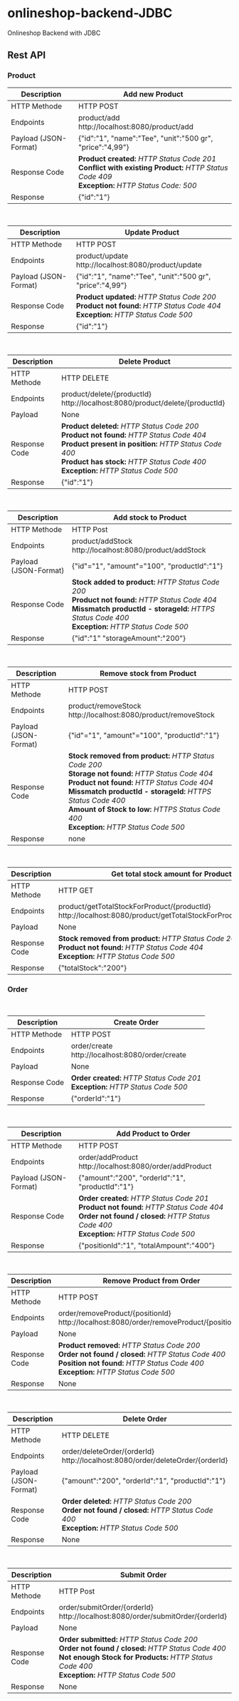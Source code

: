 # onlineshop-backend-JDBC
Onlineshop Backend with JDBC

## Rest API

### Product

| Description  | Add new Product                                                                                                           |
| ------------- |---------------------------------------------------------------------------------------------------------------------------------------------------------------------------------------------------------------------------|
| HTTP Methode  | HTTP POST                                                                                                                 |
| Endpoints | product/add <br> http://localhost:8080/product/add                                                                        |
| Payload (JSON-Format) | {"id":"1", "name":"Tee", "unit":"500 gr", "price":"4,99"}                                                                 |
| Response Code | **Product created:** _HTTP Status Code 201_ <br> **Conflict with existing Product:** _HTTP Status Code 409_ <br> **Exception:** _HTTP Status Code: 500_            |
| Response | {"id":"1"}                                                                                                    |

<br>

| Description  | Update Product                                                                                                    |
| ------------- |---------------------------------------------------------------------------------------------------------------------------------------------------------------------------------------------------------------------------|
| HTTP Methode  | HTTP POST                                                                                                          |
| Endpoints | product/update <br> http://localhost:8080/product/update                                                          |
| Payload (JSON-Format) | {"id":"1", "name":"Tee", "unit":"500 gr", "price":"4,99"}                                                         |
| Response Code | **Product updated:** _HTTP Status Code 200_ <br> **Product not found:** _HTTP Status Code 404_ <br> **Exception:** _HTTP Status Code 500_ |
| Response | {"id":"1"}                                                                                            |

<br>

| Description  | Delete Product                                                                                                                                                                                                            |
| ------------- |---------------------------------------------------------------------------------------------------------------------------------------------------------------------------------------------------------------------------|
| HTTP Methode  | HTTP DELETE                                                                                                                                                                                                               |
| Endpoints | product/delete/{productId} <br> http://localhost:8080/product/delete/{productId}                                                                                                                                          |
| Payload  | None                                                                                                                                                                                                                      |
| Response Code | **Product deleted:** _HTTP Status Code 200_ <br> **Product not found:** _HTTP Status Code 404_ <br> **Product present in position:** _HTTP Status Code 400_ <br> **Product has stock:** _HTTP Status Code 400_<br>**Exception:** _HTTP Status Code 500_|
| Response | {"id":"1"}                                                                                                                                                                                                    |

<br>

| Description   | Add stock to Product                                                                                                                                                                                                     |
|---------------|--------------------------------------------------------------------------------------------------------------------------------------------------------------------------------------------------------------------------|
| HTTP Methode  | HTTP Post                                                                                                                                                                                                                |
| Endpoints     | product/addStock <br> http://localhost:8080/product/addStock                                                                                                                                                             |
| Payload (JSON-Format)       | {"id"="1", "amount"="100", "productId":"1"}                                                                                                                                                                              |
| Response Code | **Stock added to product:** _HTTP Status Code 200_ <br> **Product not found:** _HTTP Status Code 404_ <br> **Missmatch productId - storageId:** _HTTPS Status Code 400_ <br>**Exception:** _HTTP Status Code 500_ |
| Response      | {"id":"1" "storageAmount":"200"}                                                                                                                                                                                                   |

<br>

| Description   | Remove stock from Product                                                                                                                                                                                                |
|---------------|--------------------------------------------------------------------------------------------------------------------------------------------------------------------------------------------------------------------------|
| HTTP Methode  | HTTP POST                                                                                                                                                                                                                |
| Endpoints     | product/removeStock <br> http://localhost:8080/product/removeStock                                                                                                                                                             |
| Payload (JSON-Format)       | {"id"="1", "amount"="100", "productId":"1"}                                                                                                                                                                              |
| Response Code | **Stock removed from product:** _HTTP Status Code 200_ <br> **Storage not found:** _HTTP Status Code 404_ <br> **Product not found:** _HTTP Status Code 404_ <br> **Missmatch productId - storageId:** _HTTPS Status Code 400_ <br> **Amount of Stock to low:** _HTTPS Status Code 400_ <br> **Exception:** _HTTP Status Code 500_ |
| Response      | none                                                                                                                                                                                                                     |

<br>

| Description   | Get total stock amount for Product                                                                                                                                                                                                |
|---------------|--------------------------------------------------------------------------------------------------------------------------------------------------------------------------------------------------------------------------|
| HTTP Methode  | HTTP GET                                                                                                                                                                                                                |
| Endpoints     | product/getTotalStockForProduct/{productId} <br> http://localhost:8080/product/getTotalStockForProduct/{productId}                                                                                                                                                |
| Payload       | None                                                                                                                                                                         |
| Response Code | **Stock removed from product:** _HTTP Status Code 200_ <br> **Product not found:** _HTTP Status Code 404_ <br> **Exception:** _HTTP Status Code 500_ |
| Response      | {"totalStock":"200"}                                                                                                                                                                                                                     |


### Order

<br>

| Description   | Create Order                                                                                                                                                                                             |
|---------------|--------------------------------------------------------------------------------------------------------------------------------------------------------------------------------------------------------------------------|
| HTTP Methode  | HTTP POST                                                                                                                                                                                                                |
| Endpoints     | order/create <br> http://localhost:8080/order/create                                                                                                                                                |
| Payload       | None                                                                                                                                                                         |
| Response Code | **Order created:** _HTTP Status Code 201_ <br> **Exception:** _HTTP Status Code 500_ |
| Response      | {"orderId":"1"}         

<br>

| Description   | Add Product to Order                                                                                                                                                                                             |
|---------------|--------------------------------------------------------------------------------------------------------------------------------------------------------------------------------------------------------------------------|
| HTTP Methode  | HTTP POST                                                                                                                                                                                                                |
| Endpoints     | order/addProduct <br> http://localhost:8080/order/addProduct                                                                                                                                                |
| Payload (JSON-Format)       | {"amount":"200", "orderId":"1", "productId":"1"}                                                                                                                                                                         |
| Response Code | **Order created:** _HTTP Status Code 201_ <br> **Product not found:** _HTTP Status Code 404_ <br> **Order not found / closed:** _HTTP Status Code 400_ <br> **Exception:** _HTTP Status Code 500_ |
| Response      | {"positionId":"1", "totalAmpount":"400"}     

<br>

| Description   | Remove Product from Order                                                                                                                                                                                             |
|---------------|--------------------------------------------------------------------------------------------------------------------------------------------------------------------------------------------------------------------------|
| HTTP Methode  | HTTP POST                                                                                                                                                                                                                |
| Endpoints     | order/removeProduct/{positionId} <br> http://localhost:8080/order/removeProduct/{positionId}                                                                                                                                                |
| Payload       | None                                                                                                                                                                 |
| Response Code | **Product removed:** _HTTP Status Code 200_ <br> **Order not found / closed:** _HTTP Status Code 400_ <br> **Position not found:** _HTTP Status Code 400_ <br> **Exception:** _HTTP Status Code 500_ |
| Response      | None    

<br>

| Description   | Delete Order                                                                                                                                                                                             |
|---------------|--------------------------------------------------------------------------------------------------------------------------------------------------------------------------------------------------------------------------|
| HTTP Methode  | HTTP DELETE                                                                                                                                                                                                                |
| Endpoints     | order/deleteOrder/{orderId} <br> http://localhost:8080/order/deleteOrder/{orderId}                                                                                                                                                |
| Payload (JSON-Format)       | {"amount":"200", "orderId":"1", "productId":"1"}                                                                                                                                                                         |
| Response Code | **Order deleted:** _HTTP Status Code 200_ <br> **Order not found / closed:** _HTTP Status Code 400_ <br> **Exception:** _HTTP Status Code 500_ |
| Response      | None

<br>

| Description   | Submit Order                                                                                                                                                                                             |
|---------------|--------------------------------------------------------------------------------------------------------------------------------------------------------------------------------------------------------------------------|
| HTTP Methode  | HTTP Post                                                                                                                                                                                                                |
| Endpoints     | order/submitOrder/{orderId} <br> http://localhost:8080/order/submitOrder/{orderId}                                                                                                                                               |
| Payload       | None                                                                                                                                                                       |
| Response Code | **Order submitted:** _HTTP Status Code 200_ <br> **Order not found / closed:** _HTTP Status Code 400_ <br> **Not enough Stock for Products:** _HTTP Status Code 400_<br> **Exception:** _HTTP Status Code 500_ |
| Response      | None

